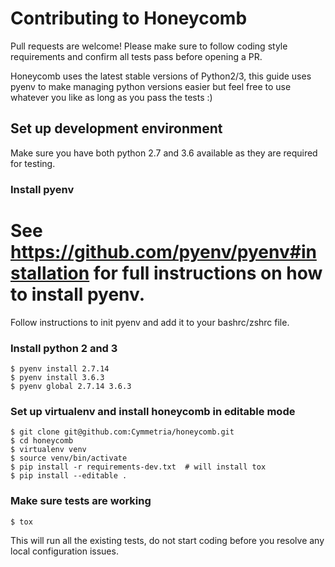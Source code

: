 # Contributing to Honeycomb

Pull requests are welcome! Please make sure to follow coding style requirements
and confirm all tests pass before opening a PR.

Honeycomb uses the latest stable versions of Python2/3, this guide uses pyenv
to make managing python versions easier but feel free to use whatever you like
as long as you pass the tests :)

## Set up development environment

Make sure you have both python 2.7 and 3.6 available as they are required for testing.

### Install pyenv
See https://github.com/pyenv/pyenv#installation for full instructions on how to install pyenv.
=======
Follow instructions to init pyenv and add it to your bashrc/zshrc file.

### Install python 2 and 3
    $ pyenv install 2.7.14
    $ pyenv install 3.6.3
    $ pyenv global 2.7.14 3.6.3


### Set up virtualenv and install honeycomb in editable mode
    $ git clone git@github.com:Cymmetria/honeycomb.git
    $ cd honeycomb
    $ virtualenv venv
    $ source venv/bin/activate
    $ pip install -r requirements-dev.txt  # will install tox
    $ pip install --editable .


### Make sure tests are working
    $ tox

This will run all the existing tests, do not start coding before you resolve any local configuration issues.
